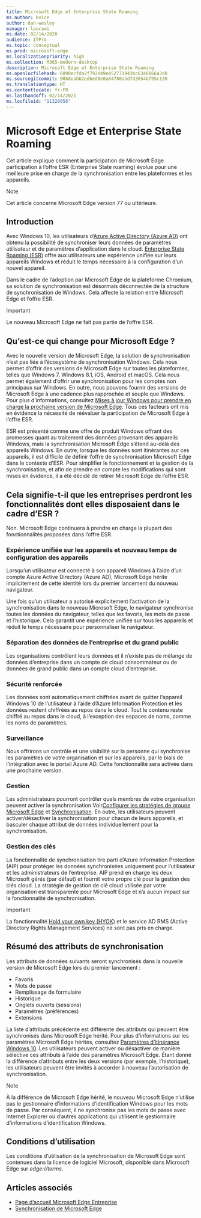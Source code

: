 ```yaml
---
title: Microsoft Edge et Enterprise State Roaming
ms.author: kvice
author: dan-wesley
manager: laurawi
ms.date: 02/14/2020
audience: ITPro
ms.topic: conceptual
ms.prod: microsoft-edge
ms.localizationpriority: high
ms.collection: M365-modern-desktop
description: Microsoft Edge et Enterprise State Roaming
ms.openlocfilehash: 6090ecfda2f792d49e452771943bc6348066a3d8
ms.sourcegitcommit: 90b8eab62edbed0e0a84780abd7d3854bf95c130
ms.translationtype: HT
ms.contentlocale: fr-FR
ms.lasthandoff: 02/14/2021
ms.locfileid: "11328056"
---
```

# Microsoft Edge et Enterprise State Roaming

Cet article explique comment la participation de Microsoft Edge participation à l’offre ESR (Enterprise State roaming) évolue pour une meilleure prise en charge de la synchronisation entre les plateformes et les appareils.

> [!NOTE]
> Cet article concerne Microsoft Edge version 77 ou ultérieure.

## Introduction

Avec Windows 10, les utilisateurs d’[Azure Active Directory (Azure AD)](https://docs.microsoft.com/azure/active-directory/fundamentals/active-directory-whatis) ont obtenu la possibilité de synchroniser leurs données de paramètres utilisateur et de paramètres d’application dans le cloud. [Enterprise State Roaming (ESR)](https://docs.microsoft.com/azure/active-directory/devices/enterprise-state-roaming-overview) offre aux utilisateurs une expérience unifiée sur leurs appareils Windows et réduit le temps nécessaire à la configuration d’un nouvel appareil.

Dans le cadre de l’adoption par Microsoft Edge de la plateforme Chromium, sa solution de synchronisation est désormais déconnectée de la structure de synchronisation de Windows. Cela affecte la relation entre Microsoft Edge et l’offre ESR.

> [!IMPORTANT]
> Le nouveau Microsoft Edge ne fait pas partie de l’offre ESR.

## Qu’est-ce qui change pour Microsoft Edge ?

Avec le nouvelle version de Microsoft Edge, la solution de synchronisation n’est pas liée à l’écosystème de synchronisation Windows. Cela nous permet d’offrir des versions de Microsoft Edge sur toutes les plateformes, telles que Windows 7, Windows 8.1, iOS, Android et macOS. Cela nous permet également d’offrir une synchronisation pour les comptes non principaux sur Windows. En outre, nous pouvons fournir des versions de Microsoft Edge à une cadence plus rapprochée et souple que Windows. Pour plus d’informations, consultez [Mises à jour Windows pour prendre en charge la prochaine version de Microsoft Edge](microsoft-edge-sysupdate-windows-updates.md). Tous ces facteurs ont mis en évidence la nécessité de réévaluer la participation de Microsoft Edge à l’offre ESR.

ESR est présenté comme une offre de produit Windows offrant des promesses quant au traitement des données provenant des appareils Windows, mais la synchronisation Microsoft Edge s’étend au-delà des appareils Windows. En outre, lorsque les données sont itinérantes sur ces appareils, il est difficile de définir l’offre de synchronisation Microsoft Edge dans le contexte d’ESR. Pour simplifier le fonctionnement et la gestion de la synchronisation, et afin de prendre en compte les modifications qui sont mises en évidence, il a été décidé de retirer Microsoft Edge de l’offre ESR.

## Cela signifie-t-il que les entreprises perdront les fonctionnalités dont elles disposaient dans le cadre d’ESR ?

Non. Microsoft Edge continuera à prendre en charge la plupart des fonctionnalités proposées dans l’offre ESR.

### Expérience unifiée sur les appareils et nouveau temps de configuration des appareils

Lorsqu’un utilisateur est connecté à son appareil Windows à l’aide d’un compte Azure Active Directory (Azure AD), Microsoft Edge hérite implicitement de cette identité lors du premier lancement du nouveau navigateur.

Une fois qu’un utilisateur a autorisé explicitement l’activation de la synchronisation dans le nouveau Microsoft Edge, le navigateur synchronise toutes les données du navigateur, telles que les favoris, les mots de passe et l’historique. Cela garantit une expérience unifiée sur tous les appareils et réduit le temps nécessaire pour personnaliser le navigateur.

### Séparation des données de l’entreprise et du grand public

Les organisations contrôlent leurs données et il n’existe pas de mélange de données d’entreprise dans un compte de cloud consommateur ou de données de grand public dans un compte cloud d’entreprise.

### Sécurité renforcée

Les données sont automatiquement chiffrées avant de quitter l’appareil Windows 10 de l’utilisateur à l’aide d’Azure Information Protection et les données restent chiffrées au repos dans le cloud. Tout le contenu reste chiffré au repos dans le cloud, à l’exception des espaces de noms, comme les noms de paramètres.

### Surveillance

Nous offrirons un contrôle et une visibilité sur la personne qui synchronise les paramètres de votre organisation et sur les appareils, par le biais de l’intégration avec le portail Azure AD. Cette fonctionnalité sera activée dans une prochaine version.

### Gestion

Les administrateurs pourront contrôler quels membres de votre organisation peuvent activer la synchronisation.Voir[Configurer les stratégies de groupe Microsoft Edge](microsoft-edge-enterprise-sync.md#configure-microsoft-edge-sync) et [ Synchronisation](microsoft-edge-enterprise-sync.md#sync-group-policies). En outre, les utilisateurs peuvent activer/désactiver la synchronisation pour chacun de leurs appareils, et basculer chaque attribut de données individuellement pour la synchronisation.

### Gestion des clés

La fonctionnalité de synchronisation tire parti d’Azure Information Protection (AIP) pour protéger les données synchronisées uniquement pour l’utilisateur et les administrateurs de l’entreprise. AIP prend en charge les deux Microsoft gérés (par défaut) et fournit votre propre clé pour la gestion des clés cloud. La stratégie de gestion de clé cloud utilisée par votre organisation est transparente pour Microsoft Edge et n’a aucun impact sur la fonctionnalité de synchronisation.

> [!IMPORTANT]
> La fonctionnalité [Hold your own key (HYOK)](https://docs.microsoft.com/azure/information-protection/configure-adrms-restrictions) et le service AD RMS (Active Directory Rights Management Services) ne sont pas pris en charge.

## Résumé des attributs de synchronisation

Les attributs de données suivants seront synchronisés dans la nouvelle version de Microsoft Edge lors du premier lancement :

- Favoris
- Mots de passe
- Remplissage de formulaire
- Historique
- Onglets ouverts (sessions)
- Paramètres (préférences)
- Extensions

La liste d’attributs précédente est différente des attributs qui peuvent être synchronisés dans Microsoft Edge hérité. Pour plus d’informations sur les paramètres Microsoft Edge hérités, consultez [Paramètres d’itinérance Windows 10](https://docs.microsoft.com/azure/active-directory/devices/enterprise-state-roaming-windows-settings-reference). Les utilisateurs peuvent activer ou désactiver de manière sélective ces attributs à l’aide des paramètres Microsoft Edge. Étant donné la différence d’attributs entre les deux versions (par exemple, l’historique), les utilisateurs peuvent être invités à accorder à nouveau l’autorisation de synchronisation.

> [!NOTE]
> À la différence de Microsoft Edge hérité, le nouveau Microsoft Edge n’utilise pas le gestionnaire d’informations d’identification Windows pour les mots de passe. Par conséquent, il ne synchronise pas les mots de passe avec Internet Explorer ou d’autres applications qui utilisent le gestionnaire d’informations d’identification Windows.

## Conditions d’utilisation

Les conditions d’utilisation de la synchronisation de Microsoft Edge sont contenues dans la licence de logiciel Microsoft, disponible dans Microsoft Edge sur *edge://terms*.

## Articles associés

- [Page d’accueil Microsoft Edge Entreprise](https://aka.ms/EdgeEnterprise)
- [Synchronisation de Microsoft Edge](microsoft-edge-enterprise-sync.md)